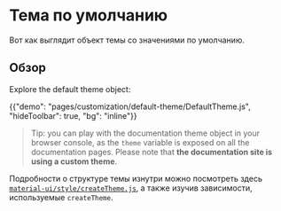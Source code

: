 # Тема по умолчанию

<p class="description">Вот как выглядит объект темы со значениями по умолчанию.</p>

## Обзор

Explore the default theme object:

{{"demo": "pages/customization/default-theme/DefaultTheme.js", "hideToolbar": true, "bg": "inline"}}

> Tip: you can play with the documentation theme object in your browser console, as the `theme` variable is exposed on all the documentation pages. Please note that **the documentation site is using a custom theme**.

<!-- #default-branch-switch -->

Подробности о структуре темы изнутри можно посмотреть здесь [`material-ui/style/createTheme.js`](https://github.com/mui-org/material-ui/blob/next/packages/material-ui/src/styles/createTheme.js), а также изучив зависимости, используемые `createTheme`.
